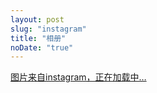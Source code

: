 ```yaml
---
layout: post
slug: "instagram"
title: "相册"
noDate: "true"
---
```

<script src="//ajax.aspnetcdn.com/ajax/jQuery/jquery-1.8.0.js"></script>
<div class="instagram" data-client-id="039ae91042a44d3692abbded06feed97" data-user-id="2241118499">
    <a href="https://www.instagram.com/dqylyln" target="_blank" class="open-ins">图片来自instagram，正在加载中…</a>
</div>
<script src="/js/jquery.lazyload.js"></script>
<script src="/js/instagram.js"></script>
